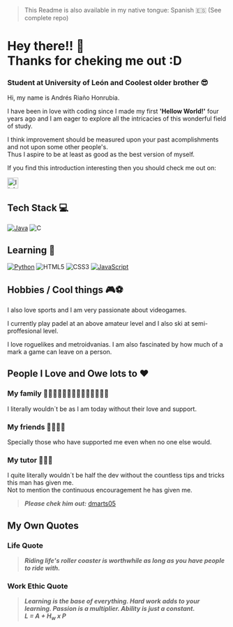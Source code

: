 > This Readme is also available in my native tongue: Spanish 🇪🇸 (See complete repo)
# Hey there!! 👋 <br> Thanks for cheking me out :D 

### Student at University of León and Coolest older brother 😎​

Hi, my name is Andrés Riaño Honrubia.

I have been in love with coding since I made my first __'Hellow World!'__ four years ago and I am eager to explore all the intricacies of this wonderful field of study.

I think improvement should be measured upon your past acomplishments and not upon some other people's. <br> Thus I aspire to be at least as good as the best version of myself.

If you find this introduction interesting then you should check me out on: <div align="left"><a href="https://www.linkedin.com/in/arianh00/" target="_blank"><img src="https://img.shields.io/static/v1?message=LinkedIn&logo=linkedin&label=&color=0077B5&logoColor=white&labelColor=&style=for-the-badge" height="25" alt="linkedin logo"  /></a></div>

## Tech Stack 💻 
[![Java](https://img.shields.io/badge/Java-007396?style=for-the-badge&logo=java&logoColor=white&labelColor=101010)]()  ![C](https://img.shields.io/badge/c-%2300599C.svg?style=for-the-badge&logo=c&logoColor=white&labelColor=101010)

## Learning ​📖​
[![Python](https://img.shields.io/badge/Python-yellow?style=for-the-badge&logo=python&logoColor=white&labelColor=101010)]()  ![HTML5](https://img.shields.io/badge/html5-%23E34F26.svg?style=for-the-badge&logo=html5&logoColor=white&labelColor=101010)  ![CSS3](https://img.shields.io/badge/css3-%231572B6.svg?style=for-the-badge&logo=css3&logoColor=white&labelColor=101010)  [![JavaScript](https://img.shields.io/badge/JavaScript-F7DF1E?style=for-the-badge&logo=javascript&logoColor=white&labelColor=101010)]()

## Hobbies / Cool things ​🎮​ ⚽

I also love sports and I am very passionate about videogames.

I currently play padel at an above amateur level and I also ski at semi-proffesional level.

I love roguelikes and metroidvanias. I am also fascinated by how much of a mark a game can leave on a person.

## People I Love and Owe lots to ❤️​
### My family ​🧔🏻‍♂️​👱🏻‍♀️​👦🏻​🧒🏻​👴🏻​🧓🏻​
  I literally wouldn´t be as I am today without their love and support.
### My friends 🤜🏻​🤛🏻​
  Specially those who have supported me even when no one else would.
### My tutor 👨🏼‍💻​
  I quite literally wouldn´t be half the dev without the countless tips and tricks this man has given me. <br> Not to mention the continuous encouragement he has given me.
  > ***Please chek him out:*** [dmarts05](https://github.com/dmarts05)
 
## My Own Quotes
### Life Quote
  > ***Riding life's roller coaster is worthwhile as long as you have people to ride with.***
### Work Ethic Quote
  > ***Learning is the base of everything. Hard work adds to your learning. Passion is a multiplier. Ability is just a constant. <br> L = A + H<sub>w</sub> x P***
